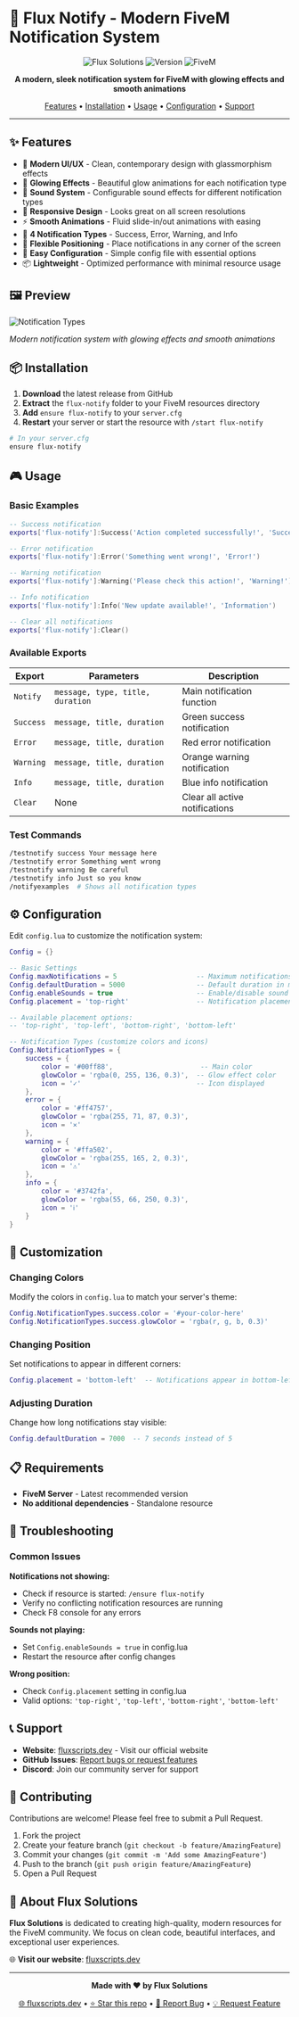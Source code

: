 # 🚀 Flux Notify - Modern FiveM Notification System

<div align="center">

![Flux Solutions](https://img.shields.io/badge/Made%20by-Flux%20Solutions-blue?style=for-the-badge)
![Version](https://img.shields.io/badge/Version-2.0.0-green?style=for-the-badge)
![FiveM](https://img.shields.io/badge/FiveM-Compatible-orange?style=for-the-badge)

**A modern, sleek notification system for FiveM with glowing effects and smooth animations**

[Features](#features) • [Installation](#installation) • [Usage](#usage) • [Configuration](#configuration) • [Support](#support)

</div>

---

## ✨ Features

- 🎨 **Modern UI/UX** - Clean, contemporary design with glassmorphism effects
- 💫 **Glowing Effects** - Beautiful glow animations for each notification type
- 🎵 **Sound System** - Configurable sound effects for different notification types
- 📱 **Responsive Design** - Looks great on all screen resolutions
- ⚡ **Smooth Animations** - Fluid slide-in/out animations with easing
- 🎯 **4 Notification Types** - Success, Error, Warning, and Info
- 📍 **Flexible Positioning** - Place notifications in any corner of the screen
- 🔧 **Easy Configuration** - Simple config file with essential options
- 📦 **Lightweight** - Optimized performance with minimal resource usage

## 🖼️ Preview

![Notification Types](https://raw.githubusercontent.com/Flux-Solution/flux-notify/refs/heads/main/notify.png)

*Modern notification system with glowing effects and smooth animations*

## 📦 Installation

1. **Download** the latest release from GitHub
2. **Extract** the `flux-notify` folder to your FiveM resources directory
3. **Add** `ensure flux-notify` to your `server.cfg`
4. **Restart** your server or start the resource with `/start flux-notify`

```bash
# In your server.cfg
ensure flux-notify
```

## 🎮 Usage

### Basic Examples

```lua
-- Success notification
exports['flux-notify']:Success('Action completed successfully!', 'Success!')

-- Error notification  
exports['flux-notify']:Error('Something went wrong!', 'Error!')

-- Warning notification
exports['flux-notify']:Warning('Please check this action!', 'Warning!')

-- Info notification
exports['flux-notify']:Info('New update available!', 'Information')

-- Clear all notifications
exports['flux-notify']:Clear()
```

### Available Exports

| Export | Parameters | Description |
|--------|------------|-------------|
| `Notify` | `message, type, title, duration` | Main notification function |
| `Success` | `message, title, duration` | Green success notification |
| `Error` | `message, title, duration` | Red error notification |
| `Warning` | `message, title, duration` | Orange warning notification |
| `Info` | `message, title, duration` | Blue info notification |
| `Clear` | None | Clear all active notifications |

### Test Commands

```bash
/testnotify success Your message here
/testnotify error Something went wrong
/testnotify warning Be careful
/testnotify info Just so you know
/notifyexamples  # Shows all notification types
```

## ⚙️ Configuration

Edit `config.lua` to customize the notification system:

```lua
Config = {}

-- Basic Settings
Config.maxNotifications = 5                    -- Maximum notifications shown at once
Config.defaultDuration = 5000                  -- Default duration in milliseconds
Config.enableSounds = true                     -- Enable/disable sound effects
Config.placement = 'top-right'                 -- Notification placement

-- Available placement options:
-- 'top-right', 'top-left', 'bottom-right', 'bottom-left'

-- Notification Types (customize colors and icons)
Config.NotificationTypes = {
    success = {
        color = '#00ff88',                      -- Main color
        glowColor = 'rgba(0, 255, 136, 0.3)',  -- Glow effect color
        icon = '✓'                             -- Icon displayed
    },
    error = {
        color = '#ff4757',
        glowColor = 'rgba(255, 71, 87, 0.3)',
        icon = '✕'
    },
    warning = {
        color = '#ffa502',
        glowColor = 'rgba(255, 165, 2, 0.3)',
        icon = '⚠'
    },
    info = {
        color = '#3742fa',
        glowColor = 'rgba(55, 66, 250, 0.3)',
        icon = 'ℹ'
    }
}
```

## 🎨 Customization

### Changing Colors
Modify the colors in `config.lua` to match your server's theme:

```lua
Config.NotificationTypes.success.color = '#your-color-here'
Config.NotificationTypes.success.glowColor = 'rgba(r, g, b, 0.3)'
```

### Changing Position
Set notifications to appear in different corners:

```lua
Config.placement = 'bottom-left'  -- Notifications appear in bottom-left
```

### Adjusting Duration
Change how long notifications stay visible:

```lua
Config.defaultDuration = 7000  -- 7 seconds instead of 5
```

## 📋 Requirements

- **FiveM Server** - Latest recommended version
- **No additional dependencies** - Standalone resource

## 🐛 Troubleshooting

### Common Issues

**Notifications not showing:**
- Check if resource is started: `/ensure flux-notify`
- Verify no conflicting notification resources are running
- Check F8 console for any errors

**Sounds not playing:**
- Set `Config.enableSounds = true` in config.lua
- Restart the resource after config changes

**Wrong position:**
- Check `Config.placement` setting in config.lua
- Valid options: `'top-right'`, `'top-left'`, `'bottom-right'`, `'bottom-left'`

## 📞 Support

- **Website**: [fluxscripts.dev](https://fluxscripts.dev) - Visit our official website
- **GitHub Issues**: [Report bugs or request features](https://github.com/flux-solution/flux-notify/issues)
- **Discord**: Join our community server for support

## 🤝 Contributing

Contributions are welcome! Please feel free to submit a Pull Request.

1. Fork the project
2. Create your feature branch (`git checkout -b feature/AmazingFeature`)
3. Commit your changes (`git commit -m 'Add some AmazingFeature'`)
4. Push to the branch (`git push origin feature/AmazingFeature`)
5. Open a Pull Request

## 🏢 About Flux Solutions

**Flux Solutions** is dedicated to creating high-quality, modern resources for the FiveM community. We focus on clean code, beautiful interfaces, and exceptional user experiences.

🌐 **Visit our website**: [fluxscripts.dev](https://fluxscripts.dev)

---

<div align="center">

**Made with ❤️ by Flux Solutions**

[🌐 fluxscripts.dev](https://fluxscripts.dev) • [⭐ Star this repo](https://github.com/flux-solution/flux-notify) • [🐛 Report Bug](https://github.com/flux-solution/flux-notify/issues) • [💡 Request Feature](https://github.com/flux-solution/flux-notify/issues)

</div> 
